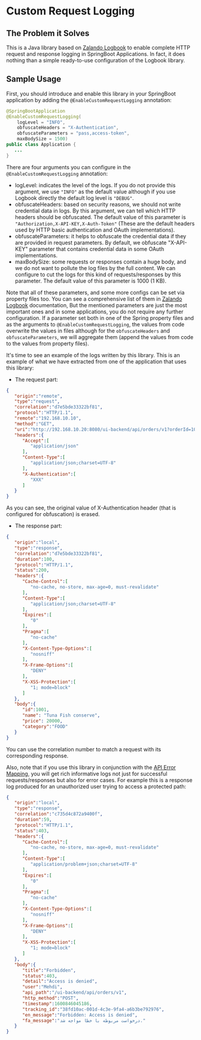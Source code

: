 # Custom Request Logging

## The Problem it Solves

This is a Java library based on [Zalando Logbook](https://github.com/zalando/logbook) to enable complete HTTP request
and response logging in SpringBoot Applications. In fact, it does nothing than a simple ready-to-use configuration of
the Logbook library.

## Sample Usage

First, you should introduce and enable this library in your SpringBoot application by adding the
`@EnableCustomRequestLogging` annotation:

```java
@SpringBootApplication
@EnableCustomRequestLogging(
    logLevel = "INFO",
    obfuscateHeaders = "X-Authentication",
    obfuscateParameters = "pass,access-token",
    maxBodySize = 1500)
public class Application {
   ...
}
```

There are four arguments you can configure in the `@EnableCustomRequestLogging` annotation:

- logLevel: indicates the level of the logs. If you do not provide this argument, we use `"INFO"` as the default value
although if you use Logbook directly the default log level is `"DEBUG"`.
- obfuscateHeaders: based on security reasons, we should not write credential data in logs. By this argument, we can
tell which HTTP headers should be obfuscated. The default value of this parameter is
`"Authorization,X-API-KEY,X-Auth-Token"` (These are the default headers used by HTTP basic authentication and OAuth
implementations).
- obfuscateParameters: it helps to obfuscate the credential data if they are provided in request parameters. By default,
we obfuscate "X-API-KEY" parameter that contains credential data in some OAuth implementations.
- maxBodySize: some requests or responses contain a huge body, and we do not want to pollute the log files by the full
content. We can configure to cut the logs for this kind of requests/responses by this parameter. The default value of
this parameter is 1000 (1 KB).

Note that all of these parameters, and some more configs can be set via property files too. You can see a comprehensive
list of them in [Zalando Logbook](https://github.com/zalando/logbook) documentation, But the mentioned parameters are
just the most important ones and in some applications, you do not require any further configuration. If a parameter set
both in one of the Spring property files and as the arguments to `@EnableCustomRequestLogging`, the values from code
overwrite the values in files although for the `obfuscateHeaders` and `obfuscateParameters`, we will aggregate them
(append the values from code to the values from property files).

It's time to see an example of the logs written by this library. This is an example of what we have extracted from one
of the application that uses this library:

- The request part:

```json
{
   "origin":"remote",
   "type":"request",
   "correlation":"d7e5bde33322bf81",
   "protocol":"HTTP/1.1",
   "remote":"192.168.10.10",
   "method":"GET",
   "uri":"http://192.168.10.20:8080/ui-backend/api/orders/v1?orderId=1001",
   "headers":{
      "Accept":[
         "application/json"
      ],
      "Content-Type":[
         "application/json;charset=UTF-8"
      ],
      "X-Authentication":[
         "XXX"
      ]
   }
}
```

As you can see, the original value of X-Authentication header (that is configured for obfuscation) is erased.

- The response part:

```json
{
   "origin":"local",
   "type":"response",
   "correlation":"d7e5bde33322bf81",
   "duration":100,
   "protocol":"HTTP/1.1",
   "status":200,
   "headers":{
      "Cache-Control":[
         "no-cache, no-store, max-age=0, must-revalidate"
      ],
      "Content-Type":[
         "application/json;charset=UTF-8"
      ],
      "Expires":[
         "0"
      ],
      "Pragma":[
         "no-cache"
      ],
      "X-Content-Type-Options":[
         "nosniff"
      ],
      "X-Frame-Options":[
         "DENY"
      ],
      "X-XSS-Protection":[
         "1; mode=block"
      ]
   },
   "body":{
      "id":1001,
      "name": "Tuna Fish conserve",
      "price": 20000,
      "category":"FOOD"
   }
}
```

You can use the correlation number to match a request with its corresponding response.

Also, note that if you use this library in conjunction with the [API Error Mapping](api-error-mapping.md), you will
get rich informative logs not just for successful requests/responses but also for error cases. For example this is a
response log produced for an unauthorized user trying to access a protected path:

```json
{
   "origin":"local",
   "type":"response",
   "correlation":"c735d4c872a9400f",
   "duration":59,
   "protocol":"HTTP/1.1",
   "status":403,
   "headers":{
      "Cache-Control":[
         "no-cache, no-store, max-age=0, must-revalidate"
      ],
      "Content-Type":[
         "application/problem+json;charset=UTF-8"
      ],
      "Expires":[
         "0"
      ],
      "Pragma":[
         "no-cache"
      ],
      "X-Content-Type-Options":[
         "nosniff"
      ],
      "X-Frame-Options":[
         "DENY"
      ],
      "X-XSS-Protection":[
         "1; mode=block"
      ]
   },
   "body":{
      "title":"Forbidden",
      "status":403,
      "detail":"Access is denied",
      "user":"Mehdi",
      "api_path":"/ui-backend/api/orders/v1",
      "http_method":"POST",
      "timestamp":1600846045186,
      "tracking_id":"38fd10ac-001d-4c3e-9fa4-a6b3be792976",
      "en_message":"Forbidden: Access is denied",
      "fa_message":"درخواست مربوطه با خطا مواجه شد."
   }
}
```
